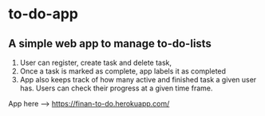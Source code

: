 # to-do-app 

##  A simple web app to manage to-do-lists 

1. User can register, create task and delete task, 
2. Once a task is marked as complete, app labels it as completed 
3. App also keeps track of how many active and finished task a given user has. Users can check their progress at a given time frame. 


App here --> https://finan-to-do.herokuapp.com/
